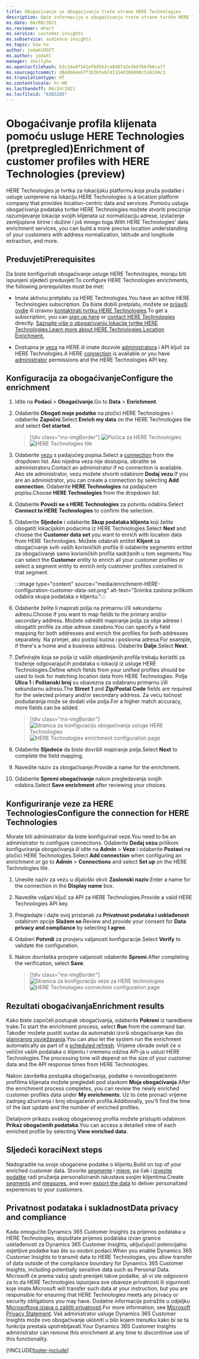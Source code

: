 ```yaml
---
title: Obogaćivanje uz obogaćivanje treće strane HERE Technologies
description: Opće informacije o obogaćivanju treće strane tvrtke HERE Technologies.
ms.date: 04/09/2021
ms.reviewer: mhart
ms.service: customer-insights
ms.subservice: audience-insights
ms.topic: how-to
author: jodahlMSFT
ms.author: jodahl
manager: shellyha
ms.openlocfilehash: b3c1da0f541efb85b2ca9d87a2e3b97bbfb6ca7f
ms.sourcegitcommit: d84d664e67f263bfeb741154d309088c5101b9c3
ms.translationtype: HT
ms.contentlocale: hr-HR
ms.lasthandoff: 06/24/2021
ms.locfileid: "6305285"
---
```

# <a name="enrichment-of-customer-profiles-with-here-technologies-preview"></a><span data-ttu-id="bb574-103">Obogaćivanje profila klijenata pomoću usluge HERE Technologies (pretpregled)</span><span class="sxs-lookup"><span data-stu-id="bb574-103">Enrichment of customer profiles with HERE Technologies (preview)</span></span>

<span data-ttu-id="bb574-104">HERE Technologies je tvrtka za lokacijsku platformu koja pruža podatke i usluge usmjerene na lokaciju.</span><span class="sxs-lookup"><span data-stu-id="bb574-104">HERE Technologies is a location platform company that provides location-centric data and services.</span></span> <span data-ttu-id="bb574-105">Pomoću usluga obogaćivanja podataka tvrtke HERE Technologies možete stvoriti preciznije razumijevanje lokacije svojih klijenata uz normalizaciju adrese, izvlačenje zemljopisne širine i dužine i još mnogo toga.</span><span class="sxs-lookup"><span data-stu-id="bb574-105">With HERE Technologies' data enrichment services, you can build a more precise location understanding of your customers with address normalization, latitude and longitude extraction, and more.</span></span>

## <a name="prerequisites"></a><span data-ttu-id="bb574-106">Preduvjeti</span><span class="sxs-lookup"><span data-stu-id="bb574-106">Prerequisites</span></span>

<span data-ttu-id="bb574-107">Da biste konfigurirali obogaćivanje usluge HERE Technologies, moraju biti ispunjeni sljedeći preduvjeti:</span><span class="sxs-lookup"><span data-stu-id="bb574-107">To configure HERE Technologies enrichments, the following prerequisites must be met:</span></span>

- <span data-ttu-id="bb574-108">Imate aktivnu pretplatu za HERE Technologies.</span><span class="sxs-lookup"><span data-stu-id="bb574-108">You have an active HERE Technologies subscription.</span></span> <span data-ttu-id="bb574-109">Da biste dobili pretplatu, možete se [prijaviti ovdje](https://developer.here.com/sign-up?utm_medium=referral&utm_source=Microsoft-Dynamics-CI&create=Freemium-Basic) ili izravno [kontaktirati tvrtku HERE Technologies](https://developer.here.com/help?utm_medium=referral&utm_source=Microsoft-Dynamics-CI#how-can-we-help-you).</span><span class="sxs-lookup"><span data-stu-id="bb574-109">To get a subscription, you can [sign up here](https://developer.here.com/sign-up?utm_medium=referral&utm_source=Microsoft-Dynamics-CI&create=Freemium-Basic) or [contact HERE Technologies](https://developer.here.com/help?utm_medium=referral&utm_source=Microsoft-Dynamics-CI#how-can-we-help-you) directly.</span></span> [<span data-ttu-id="bb574-110">Saznajte više o obogaćivanju lokacije tvrtke HERE Technologies.</span><span class="sxs-lookup"><span data-stu-id="bb574-110">Learn more about HERE Technologies Location Enrichment.</span></span>](https://developer.here.com/location-enrichment?cid=Dev-MicrosoftDynamics-DB-0-Dev-&utm_source=MicrosoftDynamics&utm_medium=referral&utm_campaign=Online_Dev_ReferralMicrosoft)

- <span data-ttu-id="bb574-111">Dostupna je [veza](connections.md) na HERE *ili* imate dozvole [administratora](permissions.md#administrator) i API ključ za HERE Technologies.</span><span class="sxs-lookup"><span data-stu-id="bb574-111">A HERE [connection](connections.md) is available *or* you have [administrator](permissions.md#administrator) permissions and the HERE Technologies API key.</span></span>

## <a name="configure-the-enrichment"></a><span data-ttu-id="bb574-112">Konfiguracija za obogaćivanje</span><span class="sxs-lookup"><span data-stu-id="bb574-112">Configure the enrichment</span></span>

1. <span data-ttu-id="bb574-113">Idite na **Podaci** > **Obogaćivanje**.</span><span class="sxs-lookup"><span data-stu-id="bb574-113">Go to **Data** > **Enrichment**.</span></span> 

1. <span data-ttu-id="bb574-114">Odaberite **Obogati moje podatke** na pločici HERE Technologies i odaberite **Započni**.</span><span class="sxs-lookup"><span data-stu-id="bb574-114">Select **Enrich my data** on the HERE Technologies tile and select **Get started**.</span></span>

   > [!div class="mx-imgBorder"]
   > <span data-ttu-id="bb574-115">![Pločica za HERE Technologies](media/HERE-tile.png "Pločica za HERE Technologies")</span><span class="sxs-lookup"><span data-stu-id="bb574-115">![HERE Technologies tile](media/HERE-tile.png "HERE Technologies tile")</span></span>

1. <span data-ttu-id="bb574-116">Odaberite [vezu](connections.md) s padajućeg popisa.</span><span class="sxs-lookup"><span data-stu-id="bb574-116">Select a [connection](connections.md) from the dropdown list.</span></span> <span data-ttu-id="bb574-117">Ako nijedna veza nije dostupna, obratite se administratoru.</span><span class="sxs-lookup"><span data-stu-id="bb574-117">Contact  an administrator if no connection is available.</span></span> <span data-ttu-id="bb574-118">Ako ste administrator, vezu možete stvoriti odabirom **Dodaj vezu**.</span><span class="sxs-lookup"><span data-stu-id="bb574-118">If you are an administrator, you can create a connection by selecting **Add connection**.</span></span> <span data-ttu-id="bb574-119">Odaberite **HERE Technologies** na padajućem popisu.</span><span class="sxs-lookup"><span data-stu-id="bb574-119">Choose **HERE Technologies** from the dropdown list.</span></span> 

1. <span data-ttu-id="bb574-120">Odaberite **Poveži se s HERE Technologies** za potvrdu odabira.</span><span class="sxs-lookup"><span data-stu-id="bb574-120">Select **Connect to HERE Technologies** to confirm the selection.</span></span>

1.  <span data-ttu-id="bb574-121">Odaberite **Sljedeće** i odaberite **Skup podataka klijenta** koji želite obogatiti lokacijskim podacima iz HERE Technologies.</span><span class="sxs-lookup"><span data-stu-id="bb574-121">Select **Next** and choose the **Customer data set** you want to enrich with location data from HERE Technologies.</span></span> <span data-ttu-id="bb574-122">Možete odabrati entitet **Klijent** za obogaćivanje svih vaših korisničkih profila ili odaberite segmentni entitet za obogaćivanje samo korisničkih profila sadržanih u tom segmentu.</span><span class="sxs-lookup"><span data-stu-id="bb574-122">You can select the **Customer** entity to enrich all your customer profiles or select a segment entity to enrich only customer profiles contained in that segment.</span></span>

    :::image type="content" source="media/enrichment-HERE-configuration-customer-data-set.png" alt-text="Snimka zaslona prilikom odabira skupa podataka o klijentu.":::

1. <span data-ttu-id="bb574-124">Odaberite želite li mapirati polja na primarnu i/ili sekundarnu adresu.</span><span class="sxs-lookup"><span data-stu-id="bb574-124">Choose if you want to map fields to the primary and/or secondary address.</span></span> <span data-ttu-id="bb574-125">Možete odrediti mapiranje polja za obje adrese i obogatiti profile za obje adrese zasebno.</span><span class="sxs-lookup"><span data-stu-id="bb574-125">You can specify a field mapping for both addresses and enrich the profiles for both addresses separately.</span></span> <span data-ttu-id="bb574-126">Na primjer, ako postoji kućna i poslovna adresa.</span><span class="sxs-lookup"><span data-stu-id="bb574-126">For example, if there's a home and a business address.</span></span> <span data-ttu-id="bb574-127">Odaberite **Dalje**.</span><span class="sxs-lookup"><span data-stu-id="bb574-127">Select **Next**.</span></span>

1. <span data-ttu-id="bb574-128">Definirajte koja se polja iz vaših objedinjenih profila trebaju koristiti za traženje odgovarajućih podataka o lokaciji iz usluge HERE Technologies.</span><span class="sxs-lookup"><span data-stu-id="bb574-128">Define which fields from your unified profiles should be used to look for matching location data from HERE Technologies.</span></span> <span data-ttu-id="bb574-129">Polja **Ulica 1** i **Poštanski broj** su obavezna za odabranu primarnu i/ili sekundarnu adresu.</span><span class="sxs-lookup"><span data-stu-id="bb574-129">The **Street 1** and **Zip/Postal Code** fields are required for the selected primary and/or secondary address.</span></span> <span data-ttu-id="bb574-130">Za veću točnost podudaranja može se dodati više polja.</span><span class="sxs-lookup"><span data-stu-id="bb574-130">For a higher match accuracy, more fields can be added.</span></span>

   > [!div class="mx-imgBorder"]
   > <span data-ttu-id="bb574-131">![Stranica za konfiguraciju obogaćivanja usluge HERE Technologies](media/enrichment-HERE-configuration.png "Stranica za konfiguraciju obogaćivanja usluge HERE Technologies")</span><span class="sxs-lookup"><span data-stu-id="bb574-131">![HERE Technologies enrichment configuration page](media/enrichment-HERE-configuration.png "HERE Technologies enrichment configuration page")</span></span>

1. <span data-ttu-id="bb574-132">Odaberite **Sljedeće** da biste dovršili mapiranje polja.</span><span class="sxs-lookup"><span data-stu-id="bb574-132">Select **Next** to complete the field mapping.</span></span>

1. <span data-ttu-id="bb574-133">Navedite naziv za obogaćivanje.</span><span class="sxs-lookup"><span data-stu-id="bb574-133">Provide a name for the enrichment.</span></span> 

1. <span data-ttu-id="bb574-134">Odaberite **Spremi obogaćivanje** nakon pregledavanja svojih odabira.</span><span class="sxs-lookup"><span data-stu-id="bb574-134">Select **Save enrichment** after reviewing your choices.</span></span>

## <a name="configure-the-connection-for-here-technologies"></a><span data-ttu-id="bb574-135">Konfiguriranje veze za HERE Technologies</span><span class="sxs-lookup"><span data-stu-id="bb574-135">Configure the connection for HERE Technologies</span></span> 

<span data-ttu-id="bb574-136">Morate biti administrator da biste konfigurirali veze.</span><span class="sxs-lookup"><span data-stu-id="bb574-136">You need to be an administrator to configure connections.</span></span> <span data-ttu-id="bb574-137">Odaberite **Dodaj vezu** prilikom konfiguriranja obogaćivanja *ili* idite na **Admin** > **Veze** i odaberite **Postavi** na pločici HERE Technologies.</span><span class="sxs-lookup"><span data-stu-id="bb574-137">Select **Add connection** when configuring an enrichment *or* go to **Admin** > **Connections** and select **Set up** on the HERE Technologies tile.</span></span>

1. <span data-ttu-id="bb574-138">Unesite naziv za vezu u dijaloški okvir **Zaslonski naziv**.</span><span class="sxs-lookup"><span data-stu-id="bb574-138">Enter a name for the connection in the **Display name** box.</span></span>

1. <span data-ttu-id="bb574-139">Navedite valjani ključ za API za HERE Technologies.</span><span class="sxs-lookup"><span data-stu-id="bb574-139">Provide a valid HERE Technologies API key.</span></span>

1. <span data-ttu-id="bb574-140">Pregledajte i dajte svoj pristanak za **Privatnost podataka i usklađenost** odabirom opcije **Slažem se**.</span><span class="sxs-lookup"><span data-stu-id="bb574-140">Review and provide your consent for **Data privacy and compliance** by selecting **I agree**.</span></span>

1. <span data-ttu-id="bb574-141">Odaberi **Potvrdi** za provjeru valjanosti konfiguracije.</span><span class="sxs-lookup"><span data-stu-id="bb574-141">Select **Verify** to validate the configuration.</span></span>

1. <span data-ttu-id="bb574-142">Nakon dovršetka provjere valjanosti odaberite **Spremi**.</span><span class="sxs-lookup"><span data-stu-id="bb574-142">After completing the verification, select **Save**.</span></span>

   > [!div class="mx-imgBorder"]
   > <span data-ttu-id="bb574-143">![Stranica za konfiguraciju veze za HERE technologies](media/enrichment-HERE-connection.png "Stranica za konfiguraciju veze za HERE technologies")</span><span class="sxs-lookup"><span data-stu-id="bb574-143">![HERE Technologies connection configuration page](media/enrichment-HERE-connection.png "HERE Technologies connection configuration page")</span></span>

## <a name="enrichment-results"></a><span data-ttu-id="bb574-144">Rezultati obogaćivanja</span><span class="sxs-lookup"><span data-stu-id="bb574-144">Enrichment results</span></span>

<span data-ttu-id="bb574-145">Kako biste započeli postupak obogaćivanja, odaberite **Pokreni** iz naredbene trake.</span><span class="sxs-lookup"><span data-stu-id="bb574-145">To start the enrichment process, select **Run** from the command bar.</span></span> <span data-ttu-id="bb574-146">Također možete pustiti sustav da automatski izvrši obogaćivanje kao dio [ planiranog osvježavanja](system.md#schedule-tab).</span><span class="sxs-lookup"><span data-stu-id="bb574-146">You can also let the system run the enrichment automatically as part of a [scheduled refresh](system.md#schedule-tab).</span></span> <span data-ttu-id="bb574-147">Vrijeme obrade ovisit će o veličini vaših podataka o klijentu i vremenu odziva API-ja u usluzi HERE Technologies.</span><span class="sxs-lookup"><span data-stu-id="bb574-147">The processing time will depend on the size of your customer data and the API response times from HERE Technologies.</span></span>

<span data-ttu-id="bb574-148">Nakon završetka postupka obogaćivanja, podatke o novoobogaćenim profilima klijenata možete pregledati pod stavkom **Moja obogaćivanja**.</span><span class="sxs-lookup"><span data-stu-id="bb574-148">After the enrichment process completes, you can review the newly enriched customer profiles data under **My enrichments**.</span></span> <span data-ttu-id="bb574-149">Uz to ćete pronaći vrijeme zadnjeg ažuriranja i broj obogaćenih profila.</span><span class="sxs-lookup"><span data-stu-id="bb574-149">Additionally, you'll find the time of the last update and the number of enriched profiles.</span></span>

<span data-ttu-id="bb574-150">Detaljnom prikazu svakog obogaćenog profila možete pristupiti odabirom **Prikaz obogaćenih podataka**.</span><span class="sxs-lookup"><span data-stu-id="bb574-150">You can access a detailed view of each enriched profile by selecting **View enriched data**.</span></span>

## <a name="next-steps"></a><span data-ttu-id="bb574-151">Sljedeći koraci</span><span class="sxs-lookup"><span data-stu-id="bb574-151">Next steps</span></span>

<span data-ttu-id="bb574-152">Nadogradite na svoje obogaćene podatke o klijentu.</span><span class="sxs-lookup"><span data-stu-id="bb574-152">Build on top of your enriched customer data.</span></span> <span data-ttu-id="bb574-153">Stvorite [segmente](segments.md) i [mjere](measures.md), pa čak i [izvezite podatke](export-destinations.md) radi pružanja personaliziranih iskustava svojim klijentima.</span><span class="sxs-lookup"><span data-stu-id="bb574-153">Create [segments](segments.md) and [measures](measures.md), and even [export the data](export-destinations.md) to deliver personalized experiences to your customers.</span></span>

## <a name="data-privacy-and-compliance"></a><span data-ttu-id="bb574-154">Privatnost podataka i sukladnost</span><span class="sxs-lookup"><span data-stu-id="bb574-154">Data privacy and compliance</span></span>

<span data-ttu-id="bb574-155">Kada omogućite Dynamics 365 Customer Insights za prijenos podataka u HERE Technologies, dopuštate prijenos podataka izvan granice usklađenosti za Dynamics 365 Customer Insights, uključujući potencijalno osjetljive podatke kao što su osobni podaci.</span><span class="sxs-lookup"><span data-stu-id="bb574-155">When you enable Dynamics 365 Customer Insights to transmit data to HERE Technologies, you allow transfer of data outside of the compliance boundary for Dynamics 365 Customer Insights, including potentially sensitive data such as Personal Data.</span></span> <span data-ttu-id="bb574-156">Microsoft će prema vašoj uputi prenijeti takve podatke, ali vi ste odgovorni za to da HERE Technologies ispunjava sve obaveze privatnosti ili sigurnosti koje imate.</span><span class="sxs-lookup"><span data-stu-id="bb574-156">Microsoft will transfer such data at your instruction, but you are responsible for ensuring that HERE Technologies meets any privacy or security obligations you may have.</span></span> <span data-ttu-id="bb574-157">Dodatne informacije potražite u odjeljku [Microsoftova izjava o zaštiti privatnosti](https://go.microsoft.com/fwlink/?linkid=396732).</span><span class="sxs-lookup"><span data-stu-id="bb574-157">For more information, see [Microsoft Privacy Statement](https://go.microsoft.com/fwlink/?linkid=396732).</span></span>
<span data-ttu-id="bb574-158">Vaš administrator usluge Dynamics 365 Customer Insights može ovo obogaćivanje ukloniti u bilo kojem trenutku kako bi se ta funkcija prestala upotrebljavati.</span><span class="sxs-lookup"><span data-stu-id="bb574-158">Your Dynamics 365 Customer Insights administrator can remove this enrichment at any time to discontinue use of this functionality.</span></span>


[!INCLUDE[footer-include](../includes/footer-banner.md)]
